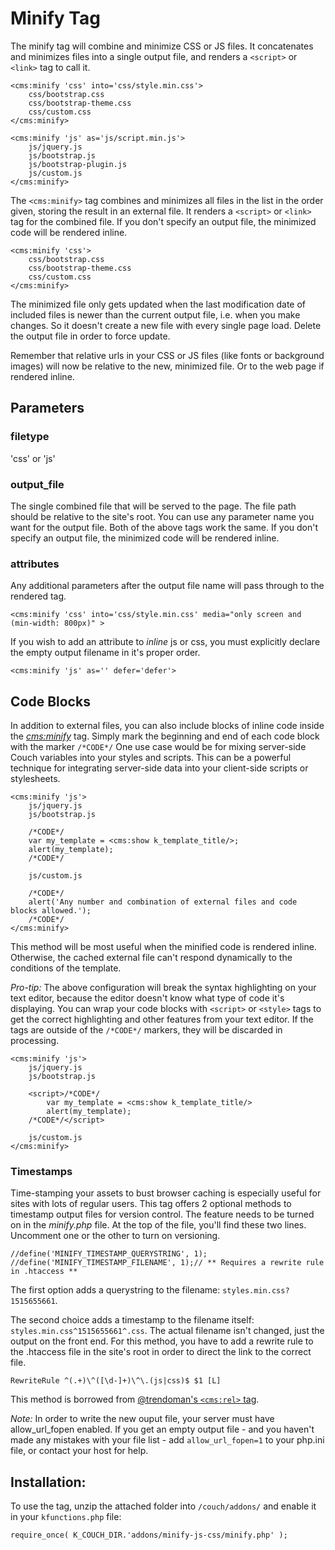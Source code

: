 # Minify Tag
The minify tag will combine and minimize CSS or JS files. It concatenates and minimizes files into a single output file, and renders a `<script>` or `<link>` tag to call it.

    <cms:minify 'css' into='css/style.min.css'>
        css/bootstrap.css
        css/bootstrap-theme.css
        css/custom.css
    </cms:minify>

    <cms:minify 'js' as='js/script.min.js'>
        js/jquery.js
        js/bootstrap.js
        js/bootstrap-plugin.js
        js/custom.js
    </cms:minify>

The `<cms:minify>` tag combines and minimizes all files in the list in the order given, storing the result in an external file. It renders a `<script>` or `<link>` tag for the combined file. If you don't specify an output file, the minimized code will be rendered inline.

    <cms:minify 'css'>
        css/bootstrap.css
        css/bootstrap-theme.css
        css/custom.css
    </cms:minify>

The minimized file only gets updated when the last modification date of included files is newer than the current output file, i.e. when you make changes. So it doesn't create a new file with every single page load. Delete the output file in order to force update. 

Remember that relative urls in your CSS or JS files (like fonts or background images) will now be relative to the new, minimized file. Or to the web page if rendered inline.

## Parameters

### filetype
'css' or 'js'

### output_file
The single combined file that will be served to the page. The file path should be relative to the site's root. You can use any parameter name you want for the output file. Both of the above tags work the same. If you don't specify an output file, the minimized code will be rendered inline.

### attributes
Any additional parameters after the output file name will pass through to the rendered tag.

	<cms:minify 'css' into='css/style.min.css' media="only screen and (min-width: 800px)" >
	
If you wish to add an attribute to _inline_ js or css, you must explicitly declare the empty output filename in it's proper order.

	<cms:minify 'js' as='' defer='defer'>
    
## Code Blocks
In addition to external files, you can also include blocks of inline code inside the _<cms:minify>_ tag. Simply mark the beginning and end of each code block with the marker `/*CODE*/` One use case would be for mixing server-side Couch variables into your styles and scripts. This can be a powerful technique for integrating server-side data into your client-side scripts or stylesheets.

    <cms:minify 'js'>
        js/jquery.js
        js/bootstrap.js
        
        /*CODE*/
        var my_template = <cms:show k_template_title/>;
        alert(my_template);
        /*CODE*/
        
        js/custom.js
        
        /*CODE*/
        alert('Any number and combination of external files and code blocks allowed.');
        /*CODE*/        
    </cms:minify>
    
This method will be most useful when the minified code is rendered inline. Otherwise, the cached external file can't respond dynamically to the conditions of the template.
        
_Pro-tip:_ The above configuration will break the syntax highlighting on your text editor, because the editor doesn't know what type of code it's displaying. You can wrap your code blocks with `<script>` or `<style>` tags to get the correct highlighting and other features from your text editor. If the tags are outside of the `/*CODE*/` markers, they will be discarded in processing.

    <cms:minify 'js'>
        js/jquery.js
        js/bootstrap.js
        
        <script>/*CODE*/
            var my_template = <cms:show k_template_title/>
            alert(my_template);
        /*CODE*/</script>
        
        js/custom.js
    </cms:minify>

### Timestamps
Time-stamping your assets to bust browser caching is especially useful for sites with lots of regular users. This tag offers 2 optional methods to timestamp output files for version control. The feature needs to be turned on in the _minify.php_ file. At the top of the file, you'll find these two lines. Uncomment one or the other to turn on versioning.

    //define('MINIFY_TIMESTAMP_QUERYSTRING', 1);
    //define('MINIFY_TIMESTAMP_FILENAME', 1);// ** Requires a rewrite rule in .htaccess **

The first option adds a querystring to the filename: `styles.min.css?1515655661`.

The second choice adds a timestamp to the filename itself: `styles.min.css^1515655661^.css`. The actual filename isn't changed, just the output on the front end. For this method, you have to add a rewrite rule to the .htaccess file in the site's root in order to direct the link to the correct file.

    RewriteRule ^(.+)\^([\d-]+)\^\.(js|css)$ $1 [L]
    
This method is borrowed from [@trendoman's `<cms:rel>` tag](https://www.couchcms.com/forum/viewtopic.php?f=8&t=10644). 

_Note:_ In order to write the new ouput file, your server must have allow_url_fopen enabled.  If you get an empty output file - and you haven't made any mistakes with your file list - add `allow_url_fopen=1` to your php.ini file, or contact your host for help.
 
## Installation:
To use the tag, unzip the attached folder into `/couch/addons/` and enable it in your `kfunctions.php` file:

    require_once( K_COUCH_DIR.'addons/minify-js-css/minify.php' );
